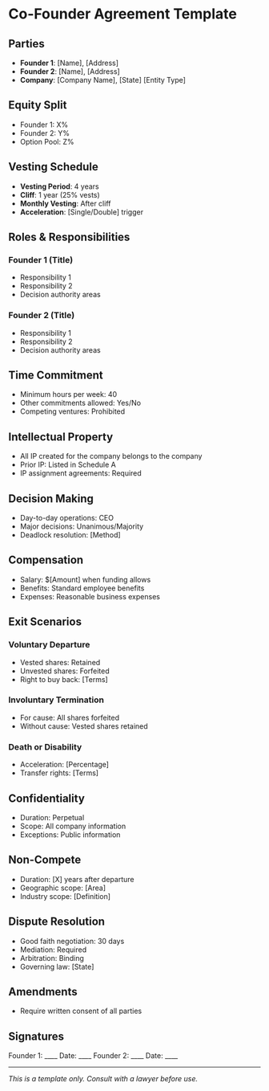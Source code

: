 # Co-Founder Agreement Template

## Parties
- **Founder 1**: [Name], [Address]
- **Founder 2**: [Name], [Address]
- **Company**: [Company Name], [State] [Entity Type]

## Equity Split
- Founder 1: X%
- Founder 2: Y%
- Option Pool: Z%

## Vesting Schedule
- **Vesting Period**: 4 years
- **Cliff**: 1 year (25% vests)
- **Monthly Vesting**: After cliff
- **Acceleration**: [Single/Double] trigger

## Roles & Responsibilities

### Founder 1 (Title)
- Responsibility 1
- Responsibility 2
- Decision authority areas

### Founder 2 (Title)
- Responsibility 1
- Responsibility 2
- Decision authority areas

## Time Commitment
- Minimum hours per week: 40
- Other commitments allowed: Yes/No
- Competing ventures: Prohibited

## Intellectual Property
- All IP created for the company belongs to the company
- Prior IP: Listed in Schedule A
- IP assignment agreements: Required

## Decision Making
- Day-to-day operations: CEO
- Major decisions: Unanimous/Majority
- Deadlock resolution: [Method]

## Compensation
- Salary: $[Amount] when funding allows
- Benefits: Standard employee benefits
- Expenses: Reasonable business expenses

## Exit Scenarios

### Voluntary Departure
- Vested shares: Retained
- Unvested shares: Forfeited
- Right to buy back: [Terms]

### Involuntary Termination
- For cause: All shares forfeited
- Without cause: Vested shares retained

### Death or Disability
- Acceleration: [Percentage]
- Transfer rights: [Terms]

## Confidentiality
- Duration: Perpetual
- Scope: All company information
- Exceptions: Public information

## Non-Compete
- Duration: [X] years after departure
- Geographic scope: [Area]
- Industry scope: [Definition]

## Dispute Resolution
- Good faith negotiation: 30 days
- Mediation: Required
- Arbitration: Binding
- Governing law: [State]

## Amendments
- Require written consent of all parties

## Signatures
Founder 1: ____ Date: ____
Founder 2: ____ Date: ____

---
*This is a template only. Consult with a lawyer before use.*
